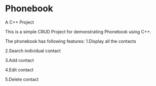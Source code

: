 # Phonebook

A C++ Project


This is a simple CRUD Project for demonstrating Phonebook using C++.

The phonebook has following features:
  1.Display all the contacts
  
  2.Search individual contact
  
  3.Add contact
  
  4.Edit contact
  
  5.Delete contact
  

